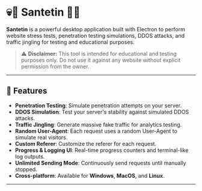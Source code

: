 # 💀🔮 Santetin 🦠💥

**Santetin** is a powerful desktop application built with Electron to perform website stress tests, penetration testing simulations, DDOS attacks, and traffic jingling for testing and educational purposes.

> ⚠️ **Disclaimer:** This tool is intended for educational and testing purposes only. Do not use it against any website without explicit permission from the owner.

---

## 🚀 Features

- **Penetration Testing**: Simulate penetration attempts on your server.
- **DDOS Simulation**: Test your server's stability against simulated DDOS attacks.
- **Traffic Jingling**: Generate massive fake traffic for analytics testing.
- **Random User-Agent**: Each request uses a random User-Agent to simulate real visitors.
- **Custom Referer**: Customize the referer for each request.
- **Progress & Logging UI**: Real-time progress counters and terminal-like log outputs.
- **Unlimited Sending Mode**: Continuously send requests until manually stopped.
- **Cross-platform**: Available for **Windows**, **MacOS**, and **Linux**.

---
